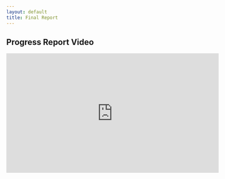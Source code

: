 ```yaml
---
layout: default
title: Final Report
---
```


## Progress Report Video
<iframe width="560" height="315" src="https://www.youtube.com/embed/LJXqEdy_ocg?si=354y_JzEMrpd-YnN" title="YouTube video player" frameborder="0" allow="accelerometer; autoplay; clipboard-write; encrypted-media; gyroscope; picture-in-picture; web-share" referrerpolicy="strict-origin-when-cross-origin" allowfullscreen></iframe>